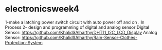 # electronicsweek4

1-make a latching power switch circuit with auto power off and on .
In Process
2- design and programming of  digital and analog sensor
Digital Sensor:
https://github.com/KhalidSAlharthy/DHT11_I2C_LCD_Display
Analog Sensor:
https://github.com/KhalidSAlharthy/Rain-Sensor-Clothes-Protection-System
